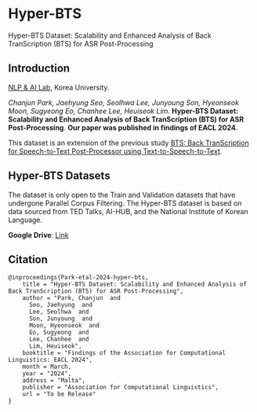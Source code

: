 # Hyper-BTS
Hyper-BTS Dataset: Scalability and Enhanced Analysis of Back TranScription (BTS) for ASR Post-Processing

## Introduction

[NLP & AI Lab](http://nlp.korea.ac.kr/), Korea University. 

*Chanjun Park, Jaehyung Seo, Seolhwa Lee, Junyoung Son, Hyeonseok Moon, Sugyeong Eo, Chanhee Lee, Heuiseok Lim*. **Hyper-BTS Dataset: Scalability and Enhanced Analysis of Back TranScription (BTS) for ASR Post-Processing**. **Our paper was published in findings of EACL 2024**. 

This dataset is an extension of the previous study [BTS: Back TranScription for Speech-to-Text Post-Processor using Text-to-Speech-to-Text](https://aclanthology.org/2021.wat-1.10/).

## Hyper-BTS Datasets
The dataset is only open to the Train and Validation datasets that have undergone Parallel Corpus Filtering.
The Hyper-BTS dataset is based on data sourced from TED Talks, AI-HUB, and the National Institute of Korean Language.

**Google Drive**: [Link](https://drive.google.com/drive/folders/1Op4oggf0e7WBuwikG2kl5K4_PqGIqBLA?usp=sharing)

## Citation

```
@inproceedings{Park-etal-2024-hyper-bts,
    title = "Hyper-BTS Dataset: Scalability and Enhanced Analysis of Back TranScription (BTS) for ASR Post-Processing",
    author = "Park, Chanjun  and
      Seo, Jaehyung  and
      Lee, Seolhwa  and
      Son, Junyoung  and
      Moon, Hyeonseok  and
      Eo, Sugyeong  and
      Lee, Chanhee  and
      Lim, Heuiseok",
    booktitle = "Findings of the Association for Computational Linguistics: EACL 2024",
    month = March,
    year = "2024",
    address = "Malta",
    publisher = "Association for Computational Linguistics",
    url = "To be Release"
}
```








